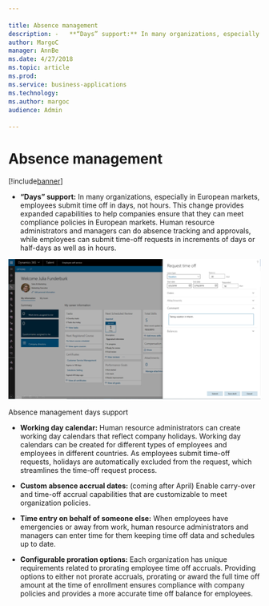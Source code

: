 ```yaml
---

title: Absence management
description: -   **“Days” support:** In many organizations, especially in European markets,     employees submit time off in days, not hours.
author: MargoC
manager: AnnBe
ms.date: 4/27/2018
ms.topic: article
ms.prod: 
ms.service: business-applications
ms.technology: 
ms.author: margoc
audience: Admin

---
```

#  Absence management




[!include[banner](../../../includes/banner.md)]

-   **“Days” support:** In many organizations, especially in European markets,
    employees submit time off in days, not hours. This change provides expanded
    capabilities to help companies ensure that they can meet compliance policies
    in European markets. Human resource administrators and managers can do
    absence tracking and approvals, while employees can submit time-off requests
    in increments of days or half-days as well as in hours.

![A screenshot showing absence management days support in Talent](media/absence-management-1.png "A screenshot showing absence management days support in Talent")
<!-- Talent_ Absence Management - Days Support_A.png -->


Absence management days support

-   **Working day calendar:** Human resource administrators can create working
    day calendars that reflect company holidays. Working day calendars can be
    created for different types of employees and employees in different
    countries. As employees submit time-off requests, holidays are automatically
    excluded from the request, which streamlines the time-off request process.



-   **Custom absence accrual dates:** (coming after April) Enable carry-over and
    time-off accrual capabilities that are customizable to meet organization
    policies.

-   **Time entry on behalf of someone else:** When employees have emergencies or
    away from work, human resource administrators and managers can enter time
    for them keeping time off data and schedules up to date.

-   **Configurable proration options:** Each organization has unique
    requirements related to prorating employee time off accruals. Providing
    options to either not prorate accruals, prorating or award the full time off
    amount at the time of enrollment ensures compliance with company policies
    and provides a more accurate time off balance for employees.
